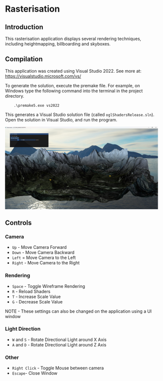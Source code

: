 # Rasterisation
## Introduction
This rasterisation application displays several rendering techniques, including heightmapping, billboarding and skyboxes.

## Compilation
This application was created using Visual Studio 2022.
See more at: https://visualstudio.microsoft.com/vs/

To generate the solution, execute the premake file.
For example, on Windows type the following command into the terminal in the project directory.

        .\premake5.exe vs2022

This generates a Visual Studio solution file (called `oglShadersRelease.sln`). Open the solution in Visual Studio, and run the program.

![Image](/assets/rasterisation.jpg)


## Controls

### Camera
- `Up` - Move Camera Forward
- `Down` - Move Camera Backward
- `Left` = Move Camera to the Left
- `Right` - Move Camera to the Right

### Rendering
- `Space` - Toggle Wireframe Rendering
- `R` - Reload Shaders
- `T` - Increase Scale Value
- `G` - Decrease Scale Value

NOTE - These settings can also be changed on the application using a UI window

### Light Direction
- `W` and `S` - Rotate Directional Light around X Axis
- `A` and `D` - Rotate Directional Light around Z Axis

### Other
- `Right Click` - Toggle Mouse between camera
- `Escape`- Close Window
